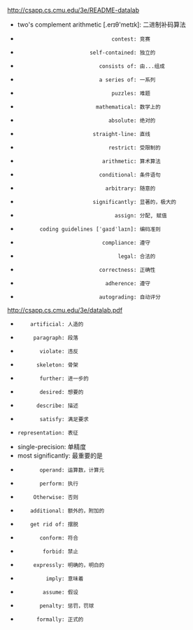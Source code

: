 http://csapp.cs.cmu.edu/3e/README-datalab
  * two's complement arithmetic [.erɪθ'metɪk]: 二进制补码算法
  *                                   contest: 竞赛
  *                            self-contained: 独立的
  *                               consists of: 由...组成
  *                               a series of: 一系列
  *                                   puzzles: 难题
  *                              mathematical: 数学上的
  *                                  absolute: 绝对的
  *                             straight-line: 直线
  *                                  restrict: 受限制的
  *                                arithmetic: 算术算法
  *                               conditional: 条件语句
  *                                 arbitrary: 随意的
  *                             significantly: 显著的，极大的
  *                                    assign: 分配, 赋值
  *            coding guidelines [ˈɡaɪdˈlaɪn]: 编码准则
  *                                compliance: 遵守
  *                                     legal: 合法的
  *                               correctness: 正确性
  *                                 adherence: 遵守
  *                               autograding: 自动评分 

http://csapp.cs.cmu.edu/3e/datalab.pdf
  *         artificial: 人造的
  *          paragraph: 段落
  *            violate: 违反
  *           skeleton: 骨架
  *            further: 进一步的
  *            desired: 想要的
  *           describe: 描述
  *            satisfy: 满足要求
  *     representation: 表征
  *   single-precision: 单精度
  * most significantly: 最重要的是
  *            operand: 运算数，计算元
  *            perform: 执行
  *          Otherwise: 否则
  *         additional: 额外的，附加的
  *         get rid of: 摆脱
  *            conform: 符合
  *             forbid: 禁止
  *          expressly: 明确的，明白的
  *              imply: 意味着
  *             assume: 假设
  *            penalty: 惩罚，罚球
  *           formally: 正式的
